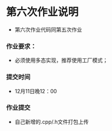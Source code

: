 # 第六次作业说明

* 第六次作业代码同第五次作业

### 作业要求：
* 必须使用多态实现，推荐使用工厂模式；

### 提交时间
* 12月11日晚12：00

### 作业提交
* 自己新增的.cpp/.h文件打包上传

